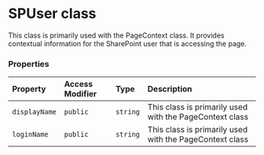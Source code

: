 # SPUser class





This class is primarily used with the PageContext class. It provides contextual information 
for the SharePoint user that is accessing the page. 


### Properties

| Property	   | Access Modifier | Type	| Description|
|:-------------|:----|:-------|:-----------|
|`displayName`     | `public` | `string` | This class is primarily used with the PageContext class |
|`loginName`     | `public` | `string` | This class is primarily used with the PageContext class |






